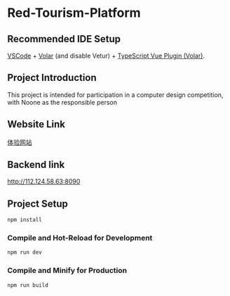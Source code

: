 # Red-Tourism-Platform


## Recommended IDE Setup

[VSCode](https://code.visualstudio.com/) + [Volar](https://marketplace.visualstudio.com/items?itemName=Vue.volar) (and disable Vetur) + [TypeScript Vue Plugin (Volar)](https://marketplace.visualstudio.com/items?itemName=Vue.vscode-typescript-vue-plugin).

## Project Introduction

This project is intended for participation in a computer design competition, with Noone as the responsible person


## Website Link

[体验网站](http://112.124.58.63:8080)

## Backend link

http://112.124.58.63:8090

## Project Setup

```sh
npm install
```

### Compile and Hot-Reload for Development

```sh
npm run dev
```

### Compile and Minify for Production

```sh
npm run build
```
